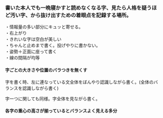 ### 書いた本人でも一晩寝かすと読めなくなる字、見たら人格を疑うほど汚い字、から抜け出すための着眼点を記録する場所。  

・情報量の多い部分にキュッと寄せる。  
・右上がり  
・きれいな字は空白が美しい  
・ちゃんと止めまで書く。投げやりに書かない。  
・姿勢＋正面に座って書く  
・線の間隔が均等  

#### 字ごとの大きさや位置のバラつきを無くす
字を書く時、左に連なっている文全体をぼんやり認識しながら書く。(全体のバランスを認識しながら書く)

字一つに関しても同様。字全体を見ながら書く。

#### 各字の重心の高さが揃っているとバランスよく見える多分
